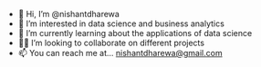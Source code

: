 - 👋 Hi, I’m @nishantdharewa
- 👀 I’m interested in data science and business analytics 
- 🌱 I’m currently learning about the applications of data science 
- 🤝🏻 I’m looking to collaborate on different projects 
- 📫 You can reach me at... nishantdharewa@gmail.com

<!---
nishantdharewa/nishantdharewa is a ✨ special ✨ repository because its `README.md` (this file) appears on your GitHub profile.
You can click the Preview link to take a look at your changes.
--->
